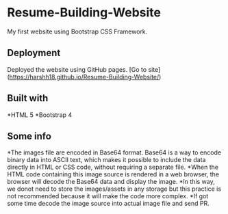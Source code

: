 # Resume-Building-Website
My first website using Bootstrap CSS Framework.

## Deployment
Deployed the website using GitHub pages. [Go to site] (https://harshh18.github.io/Resume-Building-Website/)

## Built with
*HTML 5 
*Bootstrap 4

## Some info
*The images file are encoded in Base64 format. Base64 is a way to encode binary data into ASCII text, which makes it possible to include the data directly in HTML or CSS code, without requiring a separate file. 
*When the HTML code containing this image source is rendered in a web browser, the browser will decode the Base64 data and display the image.
*In this way, we donot need to store the images/assets in any storage but this practice is not recommended because it will make the code more complex.
*If got some time decode the image source into actual image file and send PR.
